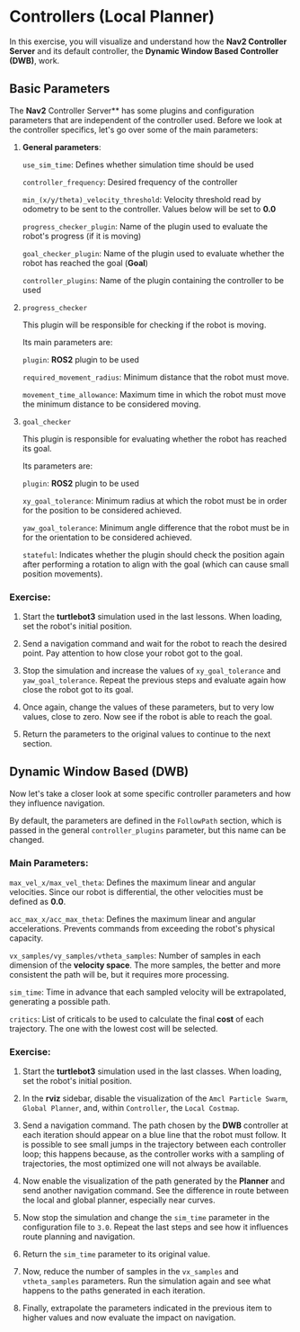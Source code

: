 # Controllers (Local Planner)

In this exercise, you will visualize and understand how the **Nav2 Controller Server** and its default controller, the **Dynamic Window Based Controller (DWB)**, work.

## Basic Parameters

The **Nav2** Controller Server** has some plugins and configuration parameters that are independent of the controller used. Before we look at the controller specifics, let's go over some of the main parameters:

1. **General parameters**:

    ```use_sim_time```: Defines whether simulation time should be used

    ```controller_frequency```: Desired frequency of the controller

    ```min_(x/y/theta)_velocity_threshold```: Velocity threshold read by odometry to be sent to the controller. Values ​​below will be set to **0.0**

    ```progress_checker_plugin```: Name of the plugin used to evaluate the robot's progress (if it is moving)

    ```goal_checker_plugin```: Name of the plugin used to evaluate whether the robot has reached the goal (**Goal**)

    ```controller_plugins```: Name of the plugin containing the controller to be used

2. ```progress_checker```

    This plugin will be responsible for checking if the robot is moving.

    Its main parameters are:

    ```plugin```: **ROS2** plugin to be used

    ```required_movement_radius```: Minimum distance that the robot must move.

    ```movement_time_allowance```: Maximum time in which the robot must move the minimum distance to be considered moving.

3. ```goal_checker```

    This plugin is responsible for evaluating whether the robot has reached its goal.

    Its parameters are:

    ```plugin```: **ROS2** plugin to be used

    ```xy_goal_tolerance```: Minimum radius at which the robot must be in order for the position to be considered achieved.

    ```yaw_goal_tolerance```: Minimum angle difference that the robot must be in for the orientation to be considered achieved.

    ```stateful```: Indicates whether the plugin should check the position again after performing a rotation to align with the goal (which can cause small position movements).

### Exercise:

1. Start the **turtlebot3** simulation used in the last lessons. When loading, set the robot's initial position.

2. Send a navigation command and wait for the robot to reach the desired point. Pay attention to how close your robot got to the goal.

3. Stop the simulation and increase the values ​​of ```xy_goal_tolerance``` and ```yaw_goal_tolerance```. Repeat the previous steps and evaluate again how close the robot got to its goal.

4. Once again, change the values ​​of these parameters, but to very low values, close to zero. Now see if the robot is able to reach the goal.

5. Return the parameters to the original values ​​to continue to the next section.


## Dynamic Window Based (DWB)

Now let's take a closer look at some specific controller parameters and how they influence navigation.

By default, the parameters are defined in the ```FollowPath``` section, which is passed in the general ```controller_plugins``` parameter, but this name can be changed.

### Main Parameters:

```max_vel_x/max_vel_theta```: Defines the maximum linear and angular velocities. Since our robot is differential, the other velocities must be defined as **0.0**.

```acc_max_x/acc_max_theta```: Defines the maximum linear and angular accelerations. Prevents commands from exceeding the robot's physical capacity.

```vx_samples/vy_samples/vtheta_samples```: Number of samples in each dimension of the **velocity space**. The more samples, the better and more consistent the path will be, but it requires more processing.

```sim_time```: Time in advance that each sampled velocity will be extrapolated, generating a possible path.

```critics```: List of criticals to be used to calculate the final **cost** of each trajectory. The one with the lowest cost will be selected.

### Exercise:

1. Start the **turtlebot3** simulation used in the last classes. When loading, set the robot's initial position.

2. In the **rviz** sidebar, disable the visualization of the ```Amcl Particle Swarm```, ```Global Planner```, and, within ```Controller```, the ```Local Costmap```.

3. Send a navigation command. The path chosen by the **DWB** controller at each iteration should appear on a blue line that the robot must follow. It is possible to see small jumps in the trajectory between each controller loop; this happens because, as the controller works with a sampling of trajectories, the most optimized one will not always be available.

4. Now enable the visualization of the path generated by the **Planner** and send another navigation command. See the difference in route between the local and global planner, especially near curves.

5. Now stop the simulation and change the ```sim_time``` parameter in the configuration file to ```3.0```. Repeat the last steps and see how it influences route planning and navigation.

6. Return the ```sim_time``` parameter to its original value.

7. Now, reduce the number of samples in the ```vx_samples``` and ```vtheta_samples``` parameters. Run the simulation again and see what happens to the paths generated in each iteration.

8. Finally, extrapolate the parameters indicated in the previous item to higher values ​​and now evaluate the impact on navigation.


